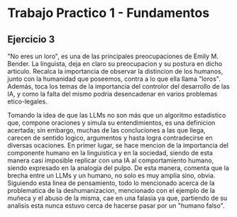 # Trabajo Practico 1 - Fundamentos

## Ejercicio 3
"No eres un loro", es una de las principales preocupaciones de Emily M. Bender. La linguista, deja en claro su preocupacion y su postura en dicho articulo. Recalca la importancia de observar la distincion de los humanos, junto con la humanidad que poseemos, contra a lo que ella llama "loros". Además, toca los temas de la importancia del controlor del desarrollo de las IA, y como la falta del mismo podria desencadenar en varios problemas etico-legales. 

Tomando la idea de que las LLMs no son más que un algoritmo estadistico que, compone oraciones y simula su entendimientos, es una definicion acertada; sin embargo, muchas de las concluciones a las que llega, carecen de sentido logico, argumentos y hasta logra contradecirse en diversas ocaciones. En primer lugar, se hace mencion de la importancia del componente humano en la linguistica y en la sociedad, siendo de esta manera casi imposible replicar con una IA al comportamiento humano, siendo expresado en la analogia del pulpo. De esta manera, comenta que la brecha entre un LLMs y un humano, no solo es muy amplia sino, obvia. Siguiendo esta linea de pensamiento, todo lo mencionado acerca de la problematica de la deshumanizacion, mencionado con el ejemplo de la muñeca y el abuso de la misma, cae en una falasia ya que, partiendo de su analisis esta nunca estuvo cerca de hacerse pasar por un "humano falso". 

